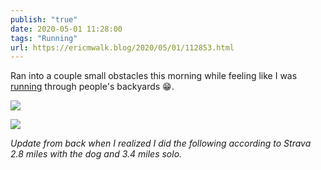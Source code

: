 ```yaml
---
publish: "true"
date: 2020-05-01 11:28:00
tags: "Running"
url: https://ericmwalk.blog/2020/05/01/112853.html
---
```


Ran into a couple small obstacles this morning while feeling like I was [running](https://www.strava.com/activities/3379476364) through people's backyards 😁.

![](https://ericmwalk.blog/uploads/2022/0a9702eddd.jpg)

![](https://ericmwalk.blog/uploads/2022/83a20021e6.jpg)

*Update from back when I realized I did the following according to Strava 2.8 miles with the dog and 3.4 miles solo.*
